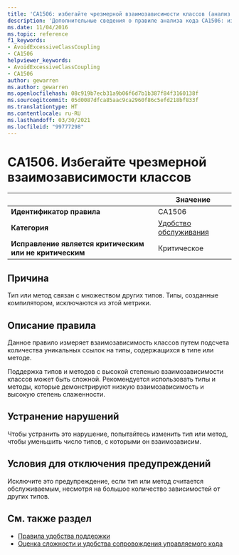 ```yaml
---
title: 'CA1506: избегайте чрезмерной взаимозависимости классов (анализ кода)'
description: 'Дополнительные сведения о правиле анализа кода CA1506: избегайте чрезмерной взаимозависимости классов'
ms.date: 11/04/2016
ms.topic: reference
f1_keywords:
- AvoidExcessiveClassCoupling
- CA1506
helpviewer_keywords:
- AvoidExcessiveClassCoupling
- CA1506
author: gewarren
ms.author: gewarren
ms.openlocfilehash: 08c919b7ecb31a9b06f6d7b1b387f84f3160138f
ms.sourcegitcommit: 05d0087dfca85aac9ca2960f86c5efd218bf833f
ms.translationtype: HT
ms.contentlocale: ru-RU
ms.lasthandoff: 03/30/2021
ms.locfileid: "99777298"
---
```

# <a name="ca1506-avoid-excessive-class-coupling"></a>CA1506. Избегайте чрезмерной взаимозависимости классов

| | Значение |
|-|-|
| **Идентификатор правила** |CA1506|
| **Категория** |[Удобство обслуживания](maintainability-warnings.md)|
| **Исправление является критическим или не критическим** |Критическое|

## <a name="cause"></a>Причина

Тип или метод связан с множеством других типов. Типы, созданные компилятором, исключаются из этой метрики.

## <a name="rule-description"></a>Описание правила

Данное правило измеряет взаимозависимость классов путем подсчета количества уникальных ссылок на типы, содержащихся в типе или методе.

Поддержка типов и методов с высокой степенью взаимозависимости классов может быть сложной. Рекомендуется использовать типы и методы, которые демонстрируют низкую взаимозависимость и высокую степень слаженности.

## <a name="how-to-fix-violations"></a>Устранение нарушений

Чтобы устранить это нарушение, попытайтесь изменить тип или метод, чтобы уменьшить число типов, с которыми он взаимозависим.

## <a name="when-to-suppress-warnings"></a>Условия для отключения предупреждений

Исключите это предупреждение, если тип или метод считается обслуживаемым, несмотря на большое количество зависимостей от других типов.

## <a name="see-also"></a>См. также раздел

- [Правила удобства поддержки](maintainability-warnings.md)
- [Оценка сложности и удобства сопровождения управляемого кода](/visualstudio/code-quality/code-metrics-values)
